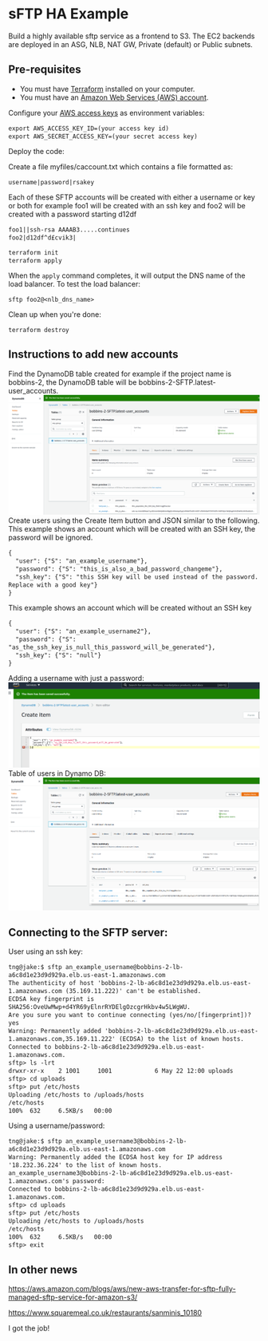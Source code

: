 # sFTP HA Example

Build a highly available sftp service as a frontend to S3. The EC2 backends are deployed in an ASG, NLB, NAT GW, Private (default) or Public subnets.


## Pre-requisites

* You must have [Terraform](https://www.terraform.io/) installed on your computer. 
* You must have an [Amazon Web Services (AWS) account](http://aws.amazon.com/).

Configure your [AWS access 
keys](http://docs.aws.amazon.com/general/latest/gr/aws-sec-cred-types.html#access-keys-and-secret-access-keys) as 
environment variables:

```
export AWS_ACCESS_KEY_ID=(your access key id)
export AWS_SECRET_ACCESS_KEY=(your secret access key)
```

Deploy the code:

Create a file myfiles/caccount.txt which contains a file formatted as:  
```
username|password|rsakey
```

Each of these SFTP accounts will be created with either a username or key or both for example foo1 will be created with an ssh key and foo2 will be created with a password starting
d12df

```
foo1||ssh-rsa AAAAB3.....continues
foo2|d12df^d£cvik3|
```

```
terraform init
terraform apply
```

When the `apply` command completes, it will output the DNS name of the load balancer. To test the load balancer:

```
sftp foo2@<nlb_dns_name>
```

Clean up when you're done:

```
terraform destroy
```


## Instructions to add new accounts

Find the DynamoDB table created for example if the project name is bobbins-2, the DynamoDB table will be bobbins-2-SFTP.latest-user_accounts.
![Create Item button Dynamo DB](pictures/dynamo_db_add_user.png)
Create users using the Create Item button and JSON similar to the following. This example shows an account which will be created with an SSH key, the password will be ignored.

```
{
  "user": {"S": "an_example_username"},
  "password": {"S": "this_is_also_a_bad_password_changeme"},
  "ssh_key": {"S": "this SSH key will be used instead of the password. Replace with a good key"}
}
```
This example shows an account which will be created without an SSH key

```
{
  "user": {"S": "an_example_username2"},
  "password": {"S": "as_the_ssh_key_is_null_this_password_will_be_generated"},
  "ssh_key": {"S": "null"}
}
```
Adding a username with just a password:
![Adding a user to Dynamo DB](pictures/dynamo_db_user_pass.png)
Table of users in Dynamo DB:
![Adding a user to Dynamo DB](pictures/dynamo_db_ssh_key.png)


## Connecting to the SFTP server:

User using an ssh key:

```
tng@jake:$ sftp an_example_username@bobbins-2-lb-a6c8d1e23d9d929a.elb.us-east-1.amazonaws.com
The authenticity of host 'bobbins-2-lb-a6c8d1e23d9d929a.elb.us-east-1.amazonaws.com (35.169.11.222)' can't be established.
ECDSA key fingerprint is SHA256:OveUwMwp+d4YR69yElnrRYDElgOzcgrHkbv4w5LWgWU.
Are you sure you want to continue connecting (yes/no/[fingerprint])? yes
Warning: Permanently added 'bobbins-2-lb-a6c8d1e23d9d929a.elb.us-east-1.amazonaws.com,35.169.11.222' (ECDSA) to the list of known hosts.
Connected to bobbins-2-lb-a6c8d1e23d9d929a.elb.us-east-1.amazonaws.com.
sftp> ls -lrt
drwxr-xr-x    2 1001     1001            6 May 22 12:00 uploads
sftp> cd uploads
sftp> put /etc/hosts
Uploading /etc/hosts to /uploads/hosts
/etc/hosts                                                                                                                                                                                                            100%  632     6.5KB/s   00:00    
```

Using a username/password:

```
tng@jake:$ sftp an_example_username3@bobbins-2-lb-a6c8d1e23d9d929a.elb.us-east-1.amazonaws.com
Warning: Permanently added the ECDSA host key for IP address '18.232.36.224' to the list of known hosts.
an_example_username3@bobbins-2-lb-a6c8d1e23d9d929a.elb.us-east-1.amazonaws.com's password: 
Connected to bobbins-2-lb-a6c8d1e23d9d929a.elb.us-east-1.amazonaws.com.
sftp> cd uploads
sftp> put /etc/hosts
Uploading /etc/hosts to /uploads/hosts
/etc/hosts                                                                                                                                                                                                            100%  632     6.5KB/s   00:00    
sftp> exit
```

## In other news

https://aws.amazon.com/blogs/aws/new-aws-transfer-for-sftp-fully-managed-sftp-service-for-amazon-s3/

https://www.squaremeal.co.uk/restaurants/sanminis_10180

I got the job!


